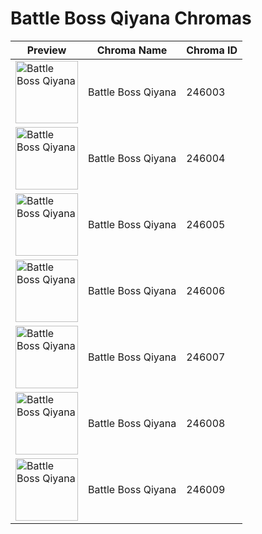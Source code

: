 # Battle Boss Qiyana Chromas

| Preview | Chroma Name | Chroma ID |
|---|---|---|
| <img src='https://raw.communitydragon.org/latest/plugins/rcp-be-lol-game-data/global/default/v1/champion-chroma-images/246/246003.png' alt='Battle Boss Qiyana' width='100'> | Battle Boss Qiyana | 246003 |
| <img src='https://raw.communitydragon.org/latest/plugins/rcp-be-lol-game-data/global/default/v1/champion-chroma-images/246/246004.png' alt='Battle Boss Qiyana' width='100'> | Battle Boss Qiyana | 246004 |
| <img src='https://raw.communitydragon.org/latest/plugins/rcp-be-lol-game-data/global/default/v1/champion-chroma-images/246/246005.png' alt='Battle Boss Qiyana' width='100'> | Battle Boss Qiyana | 246005 |
| <img src='https://raw.communitydragon.org/latest/plugins/rcp-be-lol-game-data/global/default/v1/champion-chroma-images/246/246006.png' alt='Battle Boss Qiyana' width='100'> | Battle Boss Qiyana | 246006 |
| <img src='https://raw.communitydragon.org/latest/plugins/rcp-be-lol-game-data/global/default/v1/champion-chroma-images/246/246007.png' alt='Battle Boss Qiyana' width='100'> | Battle Boss Qiyana | 246007 |
| <img src='https://raw.communitydragon.org/latest/plugins/rcp-be-lol-game-data/global/default/v1/champion-chroma-images/246/246008.png' alt='Battle Boss Qiyana' width='100'> | Battle Boss Qiyana | 246008 |
| <img src='https://raw.communitydragon.org/latest/plugins/rcp-be-lol-game-data/global/default/v1/champion-chroma-images/246/246009.png' alt='Battle Boss Qiyana' width='100'> | Battle Boss Qiyana | 246009 |
